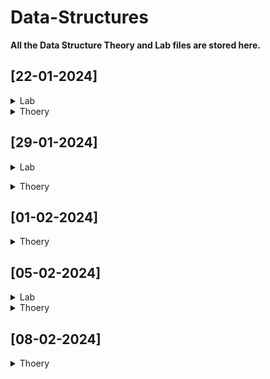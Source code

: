 # Data-Structures
**All the Data Structure Theory and Lab files are stored here.**

## [22-01-2024]

<details><summary>Lab</summary>
  
- **[Find all the prime numbers between 1 and 500.](https://github.com/T4H5iN/Data-Structures/blob/main/LAB1/Lab1a.cpp)**</details>

<details><summary>Thoery</summary>

- **[Find GCD of all the given numbers.](https://github.com/T4H5iN/Data-Structures/blob/main/TheoryCodes/Class1a.cpp)**</details>

## [29-01-2024]

<details><summary>Lab</summary>

- **[Find the sum of all given numbers, odd numbers and even numbers.](https://github.com/T4H5iN/Data-Structures/blob/main/LAB2/Lab2a.cpp)**

- **[Declare an array and ask the user how many queries the user wants to do to find the users desired element in the array. If the element is present in the array then print "Yes" otherwise print "No".](https://github.com/T4H5iN/Data-Structures/blob/main/LAB2/Lab2b.cpp)**

- **[Declare an array and check if an element k is present in the array. If yes then print the position of the array otherwise print "-1".](https://github.com/T4H5iN/Data-Structures/blob/main/LAB2/Lab2c.cpp)**</details>

<details><summary>Thoery</summary>

- **[Inserting an element at the beginning, at the middle and at the end of a given array.](https://github.com/T4H5iN/Data-Structures/blob/main/TheoryCodes/Class3a.cpp)**
- **[Implement left shifting algorithm.](https://github.com/T4H5iN/Data-Structures/blob/main/TheoryCodes/Class3b.cpp)**</details>

## [01-02-2024]

<details><summary>Thoery</summary>

- **[Delete an element from a given array.](https://github.com/T4H5iN/Data-Structures/blob/main/TheoryCodes/Class4a.cpp)**
- **[Find the minimum value from a given array and find the position of it.](https://github.com/T4H5iN/Data-Structures/blob/main/TheoryCodes/Class4b.cpp)**</details>

## [05-02-2024]

<details><summary>Lab</summary>

- **[Given a sorted array of n (≤ 10^7) random integers and Q (≤ 10^5) queries. In each query, you are provided with a value of k. Now for each query, print the position of k in the array or "-1" if k is not present in the arrary. Record the number of iterations required to solve the problem.](https://github.com/T4H5iN/Data-Structures/blob/main/LAB3/Lab3a.cpp)**</details>

<details><summary>Thoery</summary>

- **[Implement selection sort algorithm.](https://github.com/T4H5iN/Data-Structures/blob/main/TheoryCodes/Class5a.cpp)**</details>

## [08-02-2024]

<details><summary>Thoery</summary>

- **[Implement bubble sort algorithm.](https://github.com/T4H5iN/Data-Structures/blob/main/TheoryCodes/Class6a.cpp)**</details>
